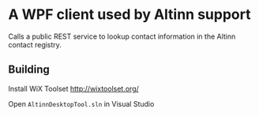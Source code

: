 # A WPF client used by Altinn support
Calls a public REST service to lookup contact information in the Altinn contact registry. 
## Building 
Install WiX Toolset http://wixtoolset.org/

Open <code>AltinnDesktopTool.sln</code> in Visual Studio


